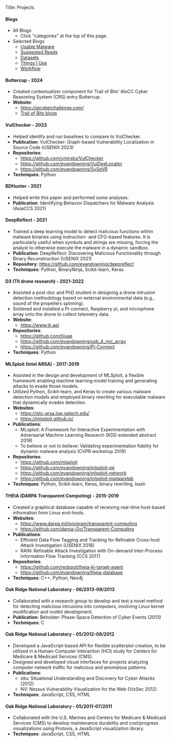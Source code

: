 Title: Projects

#### Blogs

* All Blogs
  * Click "categories" at the top of this page.
* Selected Blogs
  * [Usable Malware](https://www.evandowning.com/tag/usable-malware.html)
  * [Suggested Reads](https://www.evandowning.com/suggested-reads.html)
  * [Datasets](https://www.evandowning.com/datasets.html)
  * [Things I Use](https://www.evandowning.com/things-i-use.html)
  * [Workflow](https://www.evandowning.com/workflow.html)

#### Buttercup - 2024

* Created contextualizer component for Trail of Bits' AIxCC Cyber Reasoning System (CRS) entry Buttercup.
* **Website**:
  * <https://aicyberchallenge.com/>
  * [Trail of Bits blogs](https://blog.trailofbits.com/category/aixcc/)

#### VulChecker - 2023

* Helped identify and run baselines to compare to VulChecker.
* **Publication**: VulChecker: Graph-based Vulnerability Localization in Source Code (USENIX 2023)
* **Repositories**:
  * <https://github.com/ymirsky/VulChecker>
  * <https://github.com/evandowning/VulDeeLocator>
  * <https://github.com/evandowning/SySeVR>
* **Techniques**: Python

#### BDHunter - 2021

* Helped write this paper and performed some analyses.
* **Publication**: Identifying Behavior Dispatchers for Malware Analysis (AsiaCCS 2021)

#### DeepReflect - 2021

* Trained a deep learning model to detect malicious functions within malware binaries using instruction- and CFG-based features. It is particularly useful when symbols and strings are missing, forcing the analyst to otherwise execute the malware in a dynamic sandbox.
* **Publication**: DeepReflect: Discovering Malicious Functionality through Binary Reconstruction (USENIX 2021)
* **Repository**: <https://github.com/evandowning/deepreflect>
* **Techniques**: Python, BinaryNinja, Scikit-learn, Keras

#### D3 (TII drone research) - 2021-2022

* Assisted a post-doc and PhD student in designing a drone intrusion detection methodology based on external environmental data (e.g., sound of the propellers spinning).
* Soldered and installed a Pi-connect, Raspberry pi, and microphone array onto the drone to collect telemetry data.
* **Website**:
  * <https://www.tii.ae/>
* **Repositories**:
  * <https://github.com/tiiuae>
  * <https://github.com/evandowning/usb_4_mic_array>
  * <https://github.com/evandowning/Pi-Connect>
* **Techniques**: Python

#### MLSploit (Intel ARSA) - 2017-2019

* Assisted in the design and development of MLSploit, a flexible framework enabling machine learning model training and generating attacks to evade those models.
* Utilized Python, Scikit-learn, and Keras to create various malware detection models and employed binary rewriting for executable malware that dynamically evades detection.
* **Websites**:
  * <https://istc-arsa.iisp.gatech.edu/>
  * <https://mlsploit.github.io/>
* **Publications**:
  * MLsploit: A Framework for Interactive Experimentation with Adversarial Machine Learning Research (KDD extended abstract 2019)
  * To believe or not to believe: Validating experimentation fidelity for dynamic malware analysis (CVPR workshop 2019)
* **Repositories**:
  * <https://github.com/mlsploit>
  * <https://github.com/evandowning/mlsploit-pe>
  * <https://github.com/evandowning/mlsploit-network>
  * <https://github.com/evandowning/mlsploit-malwarelab>
* **Techniques**: Python, Scikit-learn, Keras, binary rewriting, bash

#### THEIA (DARPA Transparent Computing) - 2015-2019

* Created a graphical database capable of receiving real-time host-based information from Linux end-hosts.
* **Websites**:
  * <https://www.darpa.mil/program/transparent-computing>
  * <https://github.com/darpa-i2o/Transparent-Computing>
* **Publications**:
  * Efficient Data Flow Tagging and Tracking for Refinable Cross-host Attack Investigation (USENIX 2018)
  * RAIN: Refinable Attack Investigation with On-demand Inter-Process Information Flow Tracking (CCS 2017)
* **Repositories**:
  * <https://github.com/redspot/theia-ki-target-agent>
  * <https://github.com/evandowning/theia-database>
* **Techniques**: C++, Python, Neo4j

#### Oak Ridge National Laboratory - 06/2013-09/2013

* Collaborated with a research group to develop and test a novel method for detecting malicious intrusions into computers, involving Linux kernel modification and rootkit development.
* **Publication**: Beholder: Phase-Space Detection of Cyber Events (2013)
* **Techniques**: C

#### Oak Ridge National Laboratory - 05/2012-08/2012

* Developed a JavaScript-based API for flexible scatterplot creation, to be utilized in a Human-Computer Interaction (HCI) study for Centers for Medicare & Medicaid Services (CMS).
* Designed and developed visual interfaces for projects analyzing computer network traffic for malicious and anomalous patterns.
* **Publications**:
  * situ: Situational Understanding and Discovery for Cyber Attacks (2012)
  * NV: Nessus Vulnerability Visualization for the Web (VizSec 2012)
* **Techniques**: JavaScript, CSS, HTML

#### Oak Ridge National Laboratory - 05/2011-07/2011

* Collaborated with the U.S. Marines and Centers for Medicare & Medicaid Services (CMS) to develop maintenance durability and cost/progress visualizations using Protovis, a JavaScript visualization library.
* **Techniques**: JavaScript, CSS, HTML
